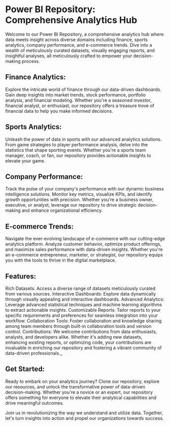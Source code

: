 # Power BI Repository: Comprehensive Analytics Hub

Welcome to our Power BI Repository, a comprehensive analytics hub where data meets insight across diverse domains including finance, sports analytics, company performance, and e-commerce trends. Dive into a wealth of meticulously curated datasets, visually engaging reports, and insightful analyses, all meticulously crafted to empower your decision-making process.

## Finance Analytics:
Explore the intricate world of finance through our data-driven dashboards. Gain deep insights into market trends, stock performance, portfolio analysis, and financial modeling. Whether you're a seasoned investor, financial analyst, or enthusiast, our repository offers a treasure trove of financial data to help you make informed decisions.

## Sports Analytics:
Unleash the power of data in sports with our advanced analytics solutions. From game strategies to player performance analysis, delve into the statistics that shape sporting events. Whether you're a sports team manager, coach, or fan, our repository provides actionable insights to elevate your game.

## Company Performance:
Track the pulse of your company's performance with our dynamic business intelligence solutions. Monitor key metrics, visualize KPIs, and identify growth opportunities with precision. Whether you're a business owner, executive, or analyst, leverage our repository to drive strategic decision-making and enhance organizational efficiency.

## E-commerce Trends:
Navigate the ever-evolving landscape of e-commerce with our cutting-edge analytics platform. Analyze customer behavior, optimize product offerings, and maximize sales performance with data-driven insights. Whether you're an e-commerce entrepreneur, marketer, or strategist, our repository equips you with the tools to thrive in the digital marketplace.

## Features:

Rich Datasets: Access a diverse range of datasets meticulously curated from various sources.
Interactive Dashboards: Explore data dynamically through visually appealing and interactive dashboards.
Advanced Analytics: Leverage advanced statistical techniques and machine learning algorithms to extract actionable insights.
Customizable Reports: Tailor reports to your specific requirements and preferences for seamless integration into your workflow.
Collaboration Tools: Foster collaboration and knowledge sharing among team members through built-in collaboration tools and version control.
Contributions:
We welcome contributions from data enthusiasts, analysts, and developers alike. Whether it's adding new datasets, enhancing existing reports, or optimizing code, your contributions are invaluable in enriching our repository and fostering a vibrant community of data-driven professionals._
## Get Started:
Ready to embark on your analytics journey? Clone our repository, explore our resources, and unlock the transformative power of data-driven decision-making. Whether you're a novice or an expert, our repository offers something for everyone to elevate their analytical capabilities and drive meaningful outcomes.

Join us in revolutionizing the way we understand and utilize data. Together, let's turn insights into action and propel our organizations towards success.

